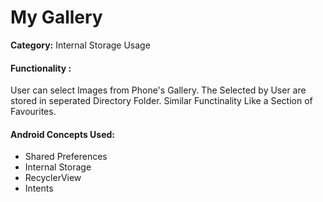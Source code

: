 <h1>My Gallery</h1>

<p><b>Category:</b> Internal Storage Usage</p>


<h4>Functionality : </h4>
<p>User can select Images from Phone's Gallery. The Selected by User are stored in seperated Directory Folder. Similar Functinality Like a Section of Favourites.
</p>


<h4>Android Concepts Used:</h4>
<ul>
<li>Shared Preferences</li>
<li>Internal Storage</li>
<li>RecyclerView</li>
<li>Intents</li>
</ul>

